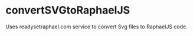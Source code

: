 convertSVGtoRaphaelJS
=====================

Uses readysetraphael.com service to convert Svg files to RaphaelJS code.
